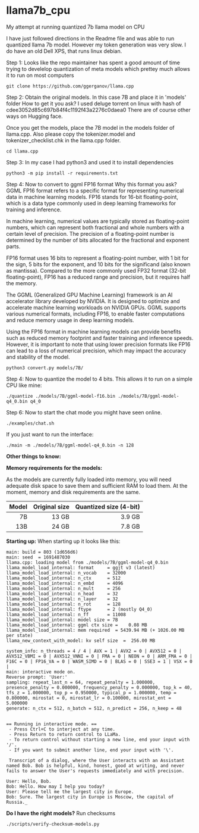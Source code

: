 # llama7b_cpu
My attempt at running quantized 7b llama model on CPU

I have just followed directions in the Readme file and was able to run quantized llama 7b model. However my token generation was very slow. I do have an old Dell XPS, that runs linux debian.

Step 1: Looks like the repo maintainer has spent a good amount of time trying to develelop quantization of meta models which prettey much allows it to run on most computers

    git clone https://github.com/ggerganov/llama.cpp

Step 2: Obtain the original models. In this case 7B and place it in 'models' folder
How to get it you ask? I used deluge torrent on linux with hash of cdee3052d85c697b84f4c1192f43a2276c0daea0
There are of course other ways on Hugging face.

Once you get the models, place the 7B model in the models folder of llama.cpp. Also please copy the tokenizer.model and tokenizer_checklist.chk in the llama.cpp folder.

    cd llama.cpp

Step 3: In my case I had python3 and used it to install dependencies

    python3 -m pip install -r requirements.txt

Step 4: Now to convert to ggml FP16 format
Why this format you ask? GGML FP16 format refers to a specific format for representing numerical data in machine learning models. FP16 stands for 16-bit floating-point, which is a data type commonly used in deep learning frameworks for training and inference.

In machine learning, numerical values are typically stored as floating-point numbers, which can represent both fractional and whole numbers with a certain level of precision. The precision of a floating-point number is determined by the number of bits allocated for the fractional and exponent parts.

FP16 format uses 16 bits to represent a floating-point number, with 1 bit for the sign, 5 bits for the exponent, and 10 bits for the significand (also known as mantissa). Compared to the more commonly used FP32 format (32-bit floating-point), FP16 has a reduced range and precision, but it requires half the memory.

The GGML (Generalized GPU Machine Learning) framework is an AI accelerator library developed by NVIDIA. It is designed to optimize and accelerate machine learning workloads on NVIDIA GPUs. GGML supports various numerical formats, including FP16, to enable faster computations and reduce memory usage in deep learning models.

Using the FP16 format in machine learning models can provide benefits such as reduced memory footprint and faster training and inference speeds. However, it is important to note that using lower precision formats like FP16 can lead to a loss of numerical precision, which may impact the accuracy and stability of the model. 

    python3 convert.py models/7B/

Step 4: Now to quantize the model to 4 bits. This allows it to run on a simple CPU like mine:

    ./quantize ./models/7B/ggml-model-f16.bin ./models/7B/ggml-model-q4_0.bin q4_0

Step 6: Now to start the chat mode you might have seen online.

    ./examples/chat.sh

If you just want to run the interface:

    ./main -m ./models/7B/ggml-model-q4_0.bin -n 128


**Other things to know:**

**Memory requirements for the models:**

As the models are currently fully loaded into memory, you will need adequate disk space to save them and sufficient RAM to load them. At the moment, memory and disk requirements are the same.

| Model | Original size | Quantized size (4-bit) |
|------:|--------------:|-----------------------:|
|    7B |         13 GB |                 3.9 GB |
|   13B |         24 GB |                 7.8 GB |


**Starting up:**
When starting up it looks like this:

    main: build = 803 (1d656d6)
    main: seed  = 1691487030
    llama.cpp: loading model from ./models/7B/ggml-model-q4_0.bin
    llama_model_load_internal: format     = ggjt v3 (latest)
    llama_model_load_internal: n_vocab    = 32000
    llama_model_load_internal: n_ctx      = 512
    llama_model_load_internal: n_embd     = 4096
    llama_model_load_internal: n_mult     = 256
    llama_model_load_internal: n_head     = 32
    llama_model_load_internal: n_layer    = 32
    llama_model_load_internal: n_rot      = 128
    llama_model_load_internal: ftype      = 2 (mostly Q4_0)
    llama_model_load_internal: n_ff       = 11008
    llama_model_load_internal: model size = 7B
    llama_model_load_internal: ggml ctx size =    0.08 MB
    llama_model_load_internal: mem required  = 5439.94 MB (+ 1026.00 MB per state)
    llama_new_context_with_model: kv self size  =  256.00 MB

    system_info: n_threads = 4 / 4 | AVX = 1 | AVX2 = 0 | AVX512 = 0 | AVX512_VBMI = 0 | AVX512_VNNI = 0 | FMA = 0 | NEON = 0 | ARM_FMA = 0 | F16C = 0 | FP16_VA = 0 | WASM_SIMD = 0 | BLAS = 0 | SSE3 = 1 | VSX = 0 | 
    main: interactive mode on.
    Reverse prompt: 'User:'
    sampling: repeat_last_n = 64, repeat_penalty = 1.000000, presence_penalty = 0.000000, frequency_penalty = 0.000000, top_k = 40, tfs_z = 1.000000, top_p = 0.950000, typical_p = 1.000000, temp = 0.800000, mirostat = 0, mirostat_lr = 0.100000, mirostat_ent = 5.000000
    generate: n_ctx = 512, n_batch = 512, n_predict = 256, n_keep = 48


    == Running in interactive mode. ==
     - Press Ctrl+C to interject at any time.
     - Press Return to return control to LLaMa.
     - To return control without starting a new line, end your input with '/'.
     - If you want to submit another line, end your input with '\'.

     Transcript of a dialog, where the User interacts with an Assistant named Bob. Bob is helpful, kind, honest, good at writing, and never fails to answer the User's requests immediately and with precision.

    User: Hello, Bob.
    Bob: Hello. How may I help you today?
    User: Please tell me the largest city in Europe.
    Bob: Sure. The largest city in Europe is Moscow, the capital of Russia._

**Do I have the right models?** Run checksums

    ./scripts/verify-checksum-models.py
